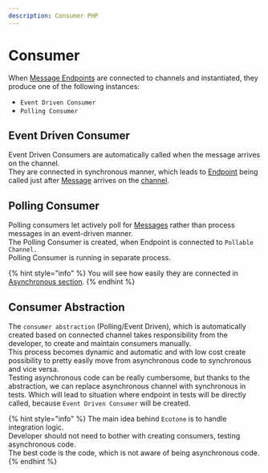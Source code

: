 ```yaml
---
description: Consumer PHP
---
```


# Consumer

When [Message Endpoints](message-endpoint/) are connected to channels and instantiated, they produce one of the following instances:

* `Event Driven Consumer`
* `Polling Consumer`

## Event Driven Consumer 

Event Driven Consumers are automatically called when the message arrives on the channel.   
They are connected in synchronous manner, which leads to [Endpoint](message-endpoint/) being called just after [Message](message.md) arrives on the [channel](message-channel.md).

## Polling Consumer

Polling consumers let actively poll for [Messages](message.md) rather than process messages in an event-driven manner.   
The Polling Consumer is created, when Endpoint is connected to `Pollable Channel.`   
Polling Consumer is running in separate process. 

{% hint style="info" %}
You will see how easily they are connected in [Asynchronous section](../../modelling/scheduling.md).
{% endhint %}

## Consumer Abstraction

The `consumer abstraction` \(Polling/Event Driven\), which is automatically created based on connected channel takes responsibility from the developer, to create and maintain consumers manually.   
This process becomes dynamic and automatic and with low cost create possibility to pretty easily move from asynchronous code to synchronous and vice versa.   
Testing asynchronous code can be really cumbersome, but thanks to the abstraction, we can replace asynchronous channel with synchronous in tests. Which will lead to situation where endpoint  in tests will be directly called, because `Event Driven Consumer` will be created.  


{% hint style="info" %}
The main idea behind `Ecotone` is to handle integration logic.   
Developer should not need to bother with creating consumers, testing asynchronous code.   
The best code is the code, which is not aware of being asynchronous code.
{% endhint %}

